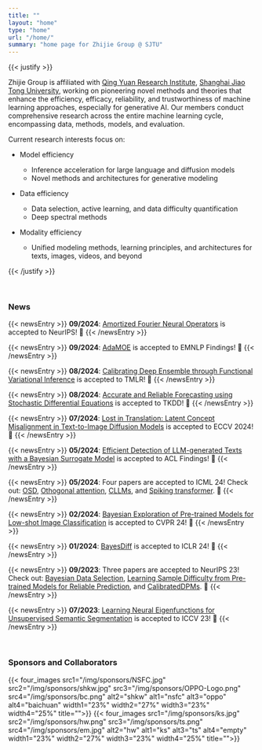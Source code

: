 ```yaml
---
title: ""
layout: "home"
type: "home"
url: "/home/"
summary: "home page for Zhijie Group @ SJTU"
---
```


{{< justify >}}

Zhijie Group is affiliated with [Qing Yuan Research Institute](http://www.qingyuan.sjtu.edu.cn/), [Shanghai Jiao Tong University](https://en.sjtu.edu.cn/), working on pioneering novel methods and theories that enhance the efficiency, efficacy, reliability, and trustworthiness of machine learning approaches, especially for generative AI. Our members conduct comprehensive research across the entire machine learning cycle, encompassing data, methods, models, and evaluation.

Current research interests focus on:

- Model efficiency 
  - Inference acceleration for large language and diffusion models
  - Novel methods and architectures for generative modeling

- Data efficiency
	- Data selection, active learning, and data difficulty quantification
	- Deep spectral methods

- Modality efficiency
  - Unified modeling methods, learning principles, and architectures for texts, images, videos, and beyond

{{< /justify >}}

&emsp;

### News 

<!-- 🎉 -->

{{< newsEntry >}}
**09/2024**: [Amortized Fourier Neural Operators](#) is accepted to NeurIPS! 🎉 
{{< /newsEntry >}}

{{< newsEntry >}}
**09/2024**: [AdaMOE](https://arxiv.org/pdf/2406.13233) is accepted to EMNLP Findings! 🎉 
{{< /newsEntry >}}

{{< newsEntry >}}
**08/2024**: [Calibrating Deep Ensemble through Functional Variational Inference](https://openreview.net/pdf?id=uvPnTWMLll) is accepted to TMLR! 🎉 
{{< /newsEntry >}}

{{< newsEntry >}}
**08/2024**: [Accurate and Reliable Forecasting using Stochastic Differential Equations](https://arxiv.org/pdf/2103.15041) is accepted to TKDD! 🎉 
{{< /newsEntry >}}

{{< newsEntry >}}
**07/2024**: [Lost in Translation: Latent Concept Misalignment in Text-to-Image Diffusion Models](https://arxiv.org/pdf/2408.00230) is accepted to ECCV 2024! 🎉 
{{< /newsEntry >}}

{{< newsEntry >}}
**05/2024**: [Efficient Detection of LLM-generated Texts with a Bayesian Surrogate Model](https://arxiv.org/pdf/2305.16617.pdf) is accepted to ACL Findings! 🎉 
{{< /newsEntry >}}

{{< newsEntry >}}
**05/2024**: Four papers are accepted to ICML 24! Check out: [OSD](https://arxiv.org/abs/2310.07177), [Othogonal attention](https://arxiv.org/pdf/2310.12487), [CLLMs](https://arxiv.org/abs/2403.00835), and [Spiking transformer](#). 🎉 
{{< /newsEntry >}}

{{< newsEntry >}}
  **02/2024**: [Bayesian Exploration of Pre-trained Models for Low-shot Image Classification](https://arxiv.org/pdf/2404.00312) is accepted to CVPR 24! 🎉 
{{< /newsEntry >}}

{{< newsEntry >}}
  **01/2024**: [BayesDiff](https://arxiv.org/pdf/2310.11142) is accepted to ICLR 24! 🎉 
{{< /newsEntry >}}

{{< newsEntry >}}
  **09/2023**: Three papers are accepted to NeurIPS 23! Check out: [Bayesian Data Selection](https://arxiv.org/pdf/2308.10544), [Learning Sample Difficulty from Pre-trained Models for Reliable Prediction](https://arxiv.org/pdf/2304.10127), and [CalibratedDPMs](https://arxiv.org/pdf/2302.10688). 🎉 
{{< /newsEntry >}}

{{< newsEntry >}}
  **07/2023**: [Learning Neural Eigenfunctions for Unsupervised Semantic Segmentation](https://openaccess.thecvf.com/content/ICCV2023/papers/Deng_Learning_Neural_Eigenfunctions_for_Unsupervised_Semantic_Segmentation_ICCV_2023_paper.pdf) is accepted to ICCV 23! 🎉 
{{< /newsEntry >}}


&emsp;
&emsp;&emsp;&emsp;

### Sponsors and Collaborators

{{< four_images src1="/img/sponsors/NSFC.jpg" src2="/img/sponsors/shkw.jpg" src3="/img/sponsors/OPPO-Logo.png" src4="/img/sponsors/bc.png" alt2="shkw" alt1="nsfc" alt3="oppo" alt4="baichuan" width1="23%" width2="27%" width3="23%" width4="25%" title="">}}
{{< four_images src1="/img/sponsors/ks.jpg" src2="/img/sponsors/hw.png" src3="/img/sponsors/ts.png" src4="/img/sponsors/em.jpg" alt2="hw" alt1="ks" alt3="ts" alt4="empty" width1="23%" width2="27%" width3="23%" width4="25%" title="">}}
